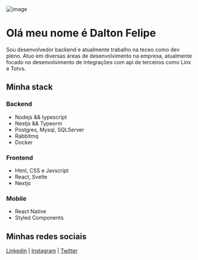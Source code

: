 ![image](https://user-images.githubusercontent.com/26552270/222424583-8121f526-b678-41ad-8c6b-e0124e4ba88c.png)
# Olá meu nome é Dalton Felipe

Sou desenvolvedor backend e atualmente trabalho na teceo como dev pleno. 
Atuo em diversas áreas de desenvolvimento na empresa, atualmente focado no desenvolvimento de integrações com api de terceiros como Linx e Totvs.

## Minha stack
### Backend

- Nodejs && typescript
- Nestjs && Typeorm
- Postgres, Mysql, SQLServer
- Rabbitmq
- Docker

### Frontend
- Html, CSS e Javscript
- React, Svelte
- Nextjs

### Mobile
- React Native
- Styled Components

## Minhas redes sociais

[Linkedin](linkedin.com/in/daltonvarao/) | [Instagram](instagr.am/daltonvarao) | [Twitter](twitter.com/daltonvarao)

<!--
**daltonvarao/daltonvarao** is a ✨ _special_ ✨ repository because its `README.md` (this file) appears on your GitHub profile.

Here are some ideas to get you started:

- 🔭 I’m currently working on ...
- 🌱 I’m currently learning ...
- 👯 I’m looking to collaborate on ...
- 🤔 I’m looking for help with ...
- 💬 Ask me about ...
- 📫 How to reach me: ...
- 😄 Pronouns: ...
- ⚡ Fun fact: ...
-->
